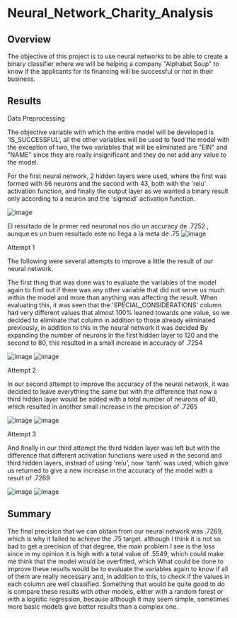 # Neural_Network_Charity_Analysis
## Overview
The objective of this project is to use neural networks to be able to create a binary classifier where we will be helping a company "Alphabet Soup" to know if the applicants for its financing will be successful or not in their business.

## Results

Data Preprocessing


The objective variable with which the entire model will be developed is 'IS_SUCCESSFUL', all the other variables will be used to feed the model with the exception of two, the two variables that will be eliminated  are "EIN" and "NAME" since they are really insignificant and they do not add any value to the model.

For the first neural network, 2 hidden layers were used, where the first was formed with 86 neurons and the second with 43, both with the 'relu' activation function, and finally the output layer as we wanted a binary result only according to a neuron and the 'sigmoid' activation function.

![image](https://user-images.githubusercontent.com/66183125/153739455-9eef7557-7b40-4ab1-b2d0-131bd4cb55fa.png)

El resultado de la primer red neuronal nos dio un accuracy de .7252 , aunque es un buen resultado este no llega a la meta de .75
![image](https://user-images.githubusercontent.com/66183125/153739472-7a855273-a1e6-48aa-9eed-0f49613b21a0.png)



Attempt 1 

The following were several attempts to improve a little the result of our neural network.

The first thing that was done was to evaluate the variables of the model again to find out if there was any other variable that did not serve us much within the model and more than anything was affecting the result. When evaluating this, it was seen that the 'SPECIAL_CONSIDERATIONS' column had very different values ​​that almost 100% leaned towards one value, so we decided to eliminate that column in addition to those already eliminated previously, in addition to this in the neural network it was decided By expanding the number of neurons in the first hidden layer to 120 and the second to 80, this resulted in a small increase in accuracy of .7254

![image](https://user-images.githubusercontent.com/66183125/153739487-6667119c-197c-45d3-841e-87020f4db5a8.png)
![image](https://user-images.githubusercontent.com/66183125/153739498-61afb055-3e86-4d12-9d71-7c82285f2aac.png)


Attempt 2

In our second attempt to improve the accuracy of the neural network, it was decided to leave everything the same but with the difference that now a third hidden layer would be added with a total number of neurons of 40, which resulted in another small increase in the precision of .7265

![image](https://user-images.githubusercontent.com/66183125/153739523-68479042-8867-47a8-9fc8-8aac515ff097.png)
![image](https://user-images.githubusercontent.com/66183125/153739535-4bf40b0f-5721-4e96-bc5b-e27753ee62a7.png)


Attempt 3

And finally in our third attempt the third hidden layer was left but with the difference that different activation functions were used in the second and third hidden layers, instead of using 'relu', now 'tanh' was used, which gave us returned to give a new increase in the accuracy of the model with a result of .7269

![image](https://user-images.githubusercontent.com/66183125/153739543-59b4f91a-8e0d-4532-9a15-e4ffacf0d7ac.png)
![image](https://user-images.githubusercontent.com/66183125/153739555-28ca8d90-c02d-445d-bd8e-35c4bd24e3a1.png)

## Summary
The final precision that we can obtain from our neural network was .7269, which is why it failed to achieve the .75 target. although I think it is not so bad to get a precision of that degree, the main problem I see is the loss since in my opinion it is high with a total value of .5549, which could make me think that the model would be overfitted, which What could be done to improve these results would be to evaluate the variables again to know if all of them are really necessary and, in addition to this, to check if the values ​​in each column are well classified. Something that would be quite good to do is compare these results with other models, either with a random forest or with a logistic regression, because although it may seem simple, sometimes more basic models give better results than a complex one.
